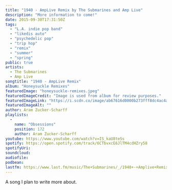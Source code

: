 ```yaml
---
title: "1940 - AmpLive Remix by The Submarines and Amp Live"
description: "More information to come!"
date: 2015-09-30T17:31:50Z
tags:
  - "L.A. indie pop band"
  - "likedis auto"
  - "psychedelic pop"
  - "trip hop"
  - "remix"
  - "summer"
  - "spring"
public: true
artists:
  - The Submarines
  - Amp Live
songtitle: "1940 - AmpLive Remix"
album: "Honeysuckle Remixes"
featuredImage: "honeysuckle-remixes.jpeg"
featuredImageCredit: "Image is used from album for review purposes."
featuredImageLink: "https://i.scdn.co/image/ab67616d0000b273fff8dc4ac4a4e799b4d6d259"
featuredImageAlt: ""
author: Aram Zucker-Scharff
playlists:
  -
    name: "Obsessions"
    position: 172
    author: Aram Zucker-Scharff
youtube: https://www.youtube.com/watch?v=IS_kaU8teSs
spotify: https://open.spotify.com/track/6CTbvxcE6JlTM4cdHZry58
spotifyUri: 
soundcloud:
audiofile:
podbean:
lastfm: https://www.last.fm/music/The+Submarines/_/1940+-+Amplive+Remix
---
```


A song I plan to write more about.
		